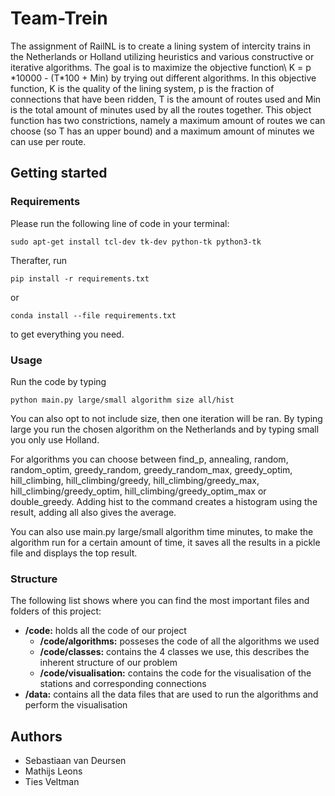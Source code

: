 # Team-Trein

The assignment of RailNL is to create a lining system of intercity trains in the Netherlands or Holland utilizing heuristics and various constructive or iterative algorithms. 
The goal is to maximize the objective function\ K = p \*10000 - (T\*100 + Min) 
by trying out different algorithms. In this objective function, K is the quality of the lining system, 
p is the fraction of connections that have been ridden, T is the amount of routes used and Min is the total amount of minutes used by all the routes together. This object function has two 
constrictions, namely a maximum amount of routes we can choose (so T has an upper bound) and a maximum amount of minutes we can use per route.

## Getting started
### Requirements
Please run the following line of code in your terminal:
```
sudo apt-get install tcl-dev tk-dev python-tk python3-tk
```
Therafter, run
```
pip install -r requirements.txt
```
or
```
conda install --file requirements.txt
```
to get everything you need.

### Usage
Run the code by typing 
```
python main.py large/small algorithm size all/hist
```
You can also opt to not include size, then one iteration will be ran.
By typing large you run the chosen algorithm on the Netherlands and by typing small you only use Holland. 

For algorithms you can choose
between find_p, annealing, random, random_optim, greedy_random, greedy_random_max, greedy_optim, hill_climbing, hill_climbing/greedy,
hill_climbing/greedy_max, hill_climbing/greedy_optim, hill_climbing/greedy_optim_max or double_greedy. 
Adding hist to the command creates a histogram using the result, adding all also gives the average.

You can also use main.py large/small algorithm time minutes, to make the algorithm run for a certain amount of time, it saves all the results in a pickle file and displays the top result.

### Structure
The following list shows where you can find the most important files and folders of this project:
- **/code:** holds all the code of our project
    - **/code/algorithms:** posseses the code of all the algorithms we used
    - **/code/classes:** contains the 4 classes we use, this describes the inherent structure of our problem
    - **/code/visualisation:** contains the code for the visualisation of the stations and corresponding connections
- **/data:** contains all the data files that are used to run the algorithms and perform the visualisation

## Authors
- Sebastiaan van Deursen
- Mathijs Leons
- Ties Veltman